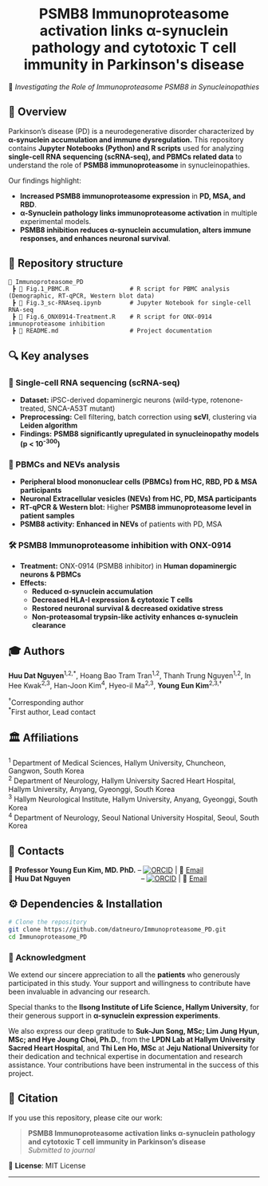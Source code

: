 <div align="center">

# **PSMB8 Immunoproteasome activation links α-synuclein pathology and cytotoxic T cell immunity in Parkinson's disease**

</div>

🚀 *Investigating the Role of Immunoproteasome PSMB8 in Synucleinopathies* 

## **🧬 Overview**
Parkinson’s disease (PD) is a neurodegenerative disorder characterized by **α-synuclein accumulation and immune dysregulation.** This repository contains **Jupyter Notebooks (Python) and R scripts** used for analyzing **single-cell RNA sequencing (scRNA-seq), and PBMCs related data** to understand the role of **PSMB8 immunoproteasome** in synucleinopathies.

Our findings highlight:
- **Increased PSMB8 immunoproteasome expression** in **PD, MSA, and RBD**.
- **α-Synuclein pathology links immunoproteasome activation** in multiple experimental models.
- **PSMB8 inhibition reduces α-synuclein accumulation, alters immune responses, and enhances neuronal survival**.

## **📂 Repository structure**
```
📁 Immunoproteasome_PD
 ┣ 📜 Fig.1_PBMC.R                 # R script for PBMC analysis (Demographic, RT-qPCR, Western blot data)
 ┣ 📜 Fig.3_sc-RNAseq.ipynb        # Jupyter Notebook for single-cell RNA-seq
 ┣ 📜 Fig.6_ONX0914-Treatment.R    # R script for ONX-0914 immunoproteasome inhibition
 ┣ 📜 README.md                    # Project documentation
```

## **🔍 Key analyses**
### **🧬 Single-cell RNA sequencing (scRNA-seq)**
- **Dataset:** iPSC-derived dopaminergic neurons (wild-type, rotenone-treated, SNCA-A53T mutant)
- **Preprocessing:** Cell filtering, batch correction using **scVI**, clustering via **Leiden algorithm**
- **Findings:** **PSMB8 significantly upregulated in synucleinopathy models (p < 10<sup>-300</sup>)**

### **🧫 PBMCs and NEVs analysis**
- **Peripheral blood mononuclear cells (PBMCs) from HC, RBD, PD & MSA participants**
- **Neuronal Extracellular vesicles (NEVs) from HC, PD, MSA participants**
- **RT-qPCR & Western blot:** Higher **PSMB8 immunoproteasome level in patient samples**
- **PSMB8 activity:** **Enhanced in NEVs** of patients with PD, MSA 

### **🛠️ PSMB8 Immunoproteasome inhibition with ONX-0914**
- **Treatment:** ONX-0914 (PSMB8 inhibitor) in **Human dopaminergic neurons & PBMCs**
- **Effects:**
  - **Reduced α-synuclein accumulation**
  - **Decreased HLA-I expression & cytotoxic T cells**
  - **Restored neuronal survival & decreased oxidative stress**
  - **Non-proteasomal trypsin-like activity enhances α-synuclein clearance**

## **🎓 Authors**
**Huu Dat Nguyen**<sup>1,2,*</sup>, Hoang Bao Tram Tran<sup>1,2</sup>, Thanh Trung Nguyen<sup>1,2</sup>, In Hee Kwak<sup>2,3</sup>, Han-Joon Kim<sup>4</sup>, Hyeo-il Ma<sup>2,3</sup>, **Young Eun Kim**<sup>2,3,†</sup>

<sup>†</sup>Corresponding author  
<sup>*</sup>First author, Lead contact   

## **🏛️ Affiliations**  
<sup>1</sup> Department of Medical Sciences, Hallym University, Chuncheon, Gangwon, South Korea  
<sup>2</sup> Department of Neurology, Hallym University Sacred Heart Hospital, Hallym University, Anyang, Gyeonggi, South Korea  
<sup>3</sup> Hallym Neurological Institute, Hallym University, Anyang, Gyeonggi, South Korea  
<sup>4</sup> Department of Neurology, Seoul National University Hospital, Seoul, South Korea  

## **📧 Contacts**  
🔗 ****Professor Young Eun Kim, MD. PhD.**** – [![ORCID](https://img.shields.io/badge/ORCID-0000--0002--7182--6569-green)](https://orcid.org/0000-0002-7182-6569) | 📧 [Email](mailto:yekneurology@hallym.or.kr)  
🔗 **Huu Dat Nguyen** &nbsp;&nbsp;&nbsp;&nbsp;&nbsp;&nbsp;&nbsp;&nbsp;&nbsp;&nbsp;&nbsp;&nbsp;&nbsp;&nbsp;&nbsp;&nbsp;&nbsp;&nbsp;&nbsp;&nbsp;&nbsp;&nbsp;&nbsp;&nbsp;&nbsp;&nbsp;&nbsp;&nbsp;&nbsp;&nbsp;&nbsp;&nbsp;&nbsp;&nbsp; – [![ORCID](https://img.shields.io/badge/ORCID-0000--0003--2491--5566-green)](https://orcid.org/0000-0003-2491-5566) | 📧 [Email](mailto:datneurosci@gmail.com)

## **⚙️ Dependencies & Installation**
```bash
# Clone the repository
git clone https://github.com/datneuro/Immunoproteasome_PD.git
cd Immunoproteasome_PD
```
### **🌟 Acknowledgment**
We extend our sincere appreciation to all the **patients** who generously participated in this study. Your support and willingness to contribute have been invaluable in advancing our research.

Special thanks to the **Ilsong Institute of Life Science, Hallym University**, for their generous support in **α-synuclein expression experiments**. 

We also express our deep gratitude to **Suk-Jun Song, MSc; Lim Jung Hyun, MSc; and Hye Joung Choi, Ph.D.**, from the **LPDN Lab at Hallym University Sacred Heart Hospital**, and **Thi Len Ho, MSc** at **Jeju National University** for their dedication and technical expertise in documentation and research assistance. Your contributions have been instrumental in the success of this project.

## **📜 Citation**
If you use this repository, please cite our work:

> **PSMB8 Immunoproteasome activation links α-synuclein pathology and cytotoxic T cell immunity in Parkinson’s disease**  
> *Submitted to journal*

📜 **License**: MIT License  

---

